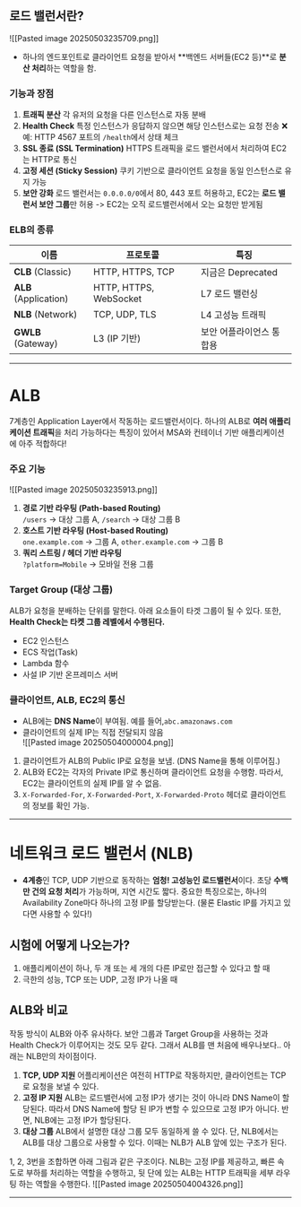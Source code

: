 
## 로드 밸런서란?

![[Pasted image 20250503235709.png]]
- 하나의 엔드포인트로 클라이언트 요청을 받아서 **백엔드 서버들(EC2 등)**로 **분산 처리**하는 역할을 함.

### 기능과 장점

1. **트래픽 분산**
   각 유저의 요청을 다른 인스턴스로 자동 분배
2. **Health Check**
   특정 인스턴스가 응답하지 않으면 해당 인스턴스로는 요청 전송 ❌
   예: HTTP 4567 포트의 `/health`에서 상태 체크
3. **SSL 종료 (SSL Termination)**
   HTTPS 트래픽을 로드 밸런서에서 처리하여 EC2는 HTTP로 통신
4. **고정 세션 (Sticky Session)**
   쿠키 기반으로 클라이언트 요청을 동일 인스턴스로 유지 가능
5. **보안 강화**
   로드 밸런서는 `0.0.0.0/0`에서 80, 443 포트 허용하고, EC2는 **로드 밸런서 보안 그룹**만 허용
   -> EC2는 오직 로드밸런서에서 오는 요청만 받게됨
        
### ELB의 종류

| 이름                    | 프로토콜                   | 특징             |
| --------------------- | ---------------------- | -------------- |
| **CLB** (Classic)     | HTTP, HTTPS, TCP       | 지금은 Deprecated |
| **ALB** (Application) | HTTP, HTTPS, WebSocket | L7 로드 밸런싱      |
| **NLB** (Network)     | TCP, UDP, TLS          | L4 고성능 트래픽     |
| **GWLB** (Gateway)    | L3 (IP 기반)             | 보안 어플라이언스 통합용  |

---

# ALB

7계층인 Application Layer에서 작동하는 로드밸런서이다. 하나의 ALB로 **여러 애플리케이션 트래픽**을 처리 가능하다는 특징이 있어서 MSA와 컨테이너 기반 애플리케이션에 아주 적합하다!

### 주요 기능

![[Pasted image 20250503235913.png]]

1. **경로 기반 라우팅 (Path-based Routing)**  
   `/users` → 대상 그룹 A, `/search` → 대상 그룹 B
2. **호스트 기반 라우팅 (Host-based Routing)**  
   `one.example.com` → 그룹 A, `other.example.com` → 그룹 B
3. **쿼리 스트링 / 헤더 기반 라우팅**  
    `?platform=Mobile` → 모바일 전용 그룹

### Target Group (대상 그룹)

ALB가 요청을 분배하는 단위를 말한다. 아래 요소들이 타겟 그룹이 될 수 있다. 또한, **Health Check는 타켓 그룹 레벨에서 수행된다.**
- EC2 인스턴스
- ECS 작업(Task)
- Lambda 함수
- 사설 IP 기반 온프레미스 서버
        
### 클라이언트, ALB, EC2의 통신

- ALB에는 **DNS Name**이 부여됨. 예를 들어,`abc.amazonaws.com`
- 클라이언트의 실제 IP는 직접 전달되지 않음  
![[Pasted image 20250504000004.png]]
1. 클라이언트가 ALB의 Public IP로 요청을 보냄. (DNS Name을 통해 이루어짐.)
2. ALB와 EC2는 각자의 Private IP로 통신하며 클라이언트 요청을 수행함.
   따라서, EC2는 클라이언트의 실제 IP를 알 수 없음.
3. `X-Forwarded-For`, `X-Forwarded-Port`, `X-Forwarded-Proto` 헤더로 클라이언트의 정보를 확인 가능.


---
# 네트워크 로드 밸런서 (NLB)

- **4계층**인 TCP, UDP 기반으로 동작하는 **엄청! 고성능인 로드밸런서**이다. 초당 **수백만 건의 요청 처리**가 가능하며, 지연 시간도 짧다. 중요한 특징으로는, 하나의 Availability Zone마다 하나의 고정 IP를 할당받는다. (물론 Elastic IP를 가지고 있다면 사용할 수 있다!)

## 시험에 어떻게 나오는가?

1. 애플리케이션이 하나, 두 개 또는 세 개의 다른 IP로만 접근할 수 있다고 할 때
2. 극한의 성능, TCP 또는 UDP, 고정 IP가 나올 때

## ALB와 비교

작동 방식이 ALB와 아주 유사하다. 보안 그룹과 Target Group을 사용하는 것과 Health Check가 이루어지는 것도 모두 같다. 그래서 ALB를 맨 처음에 배우나보다.. 아래는 NLB만의 차이점이다.

1. **TCP, UDP 지원**
   어플리케이션은 여전히 HTTP로 작동하지만, 클라이언트는 TCP로 요청을 보낼 수 있다.
2. **고정 IP 지원**
   ALB는 로드밸런서에 고정 IP가 생기는 것이 아니라 DNS Name이 할당된다. 따라서 DNS Name에 할당 된 IP가 변할 수 있으므로 고정 IP가 아니다. 반면, NLB에는 고정 IP가 할당된다.
3. **대상 그룹**
   ALB에서 설명한 대상 그룹 모두 동일하게 쓸 수 있다. 단, NLB에서는 ALB를 대상 그룹으로 사용할 수 있다. 이때는 NLB가 ALB 앞에 있는 구조가 된다. 

1, 2, 3번을 조합하면 아래 그림과 같은 구조이다.
NLB는 고정 IP를 제공하고, 빠른 속도로 부하를 처리하는 역할을 수행하고, 뒷 단에 있는 ALB는 HTTP 트래픽을 세부 라우팅 하는 역할을 수행한다.
   ![[Pasted image 20250504004326.png]]

---